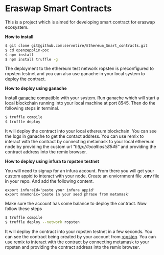 # Eraswap Smart Contracts
 This is a project which is aimed for developing smart contract for eraswap ecosystem.

 **How to install**

```sh
$ git clone git@github.com:servntire/Ethereum_Smart_contracts.git
$ cd openzepplin-poc
$ npm install
$ npm install truffle -g
```
The deployment to the ethereum test network ropsten is preconfigured to ropsten testnet and you can also use ganache in your local system to deploy the contract.

**How to deploy using ganache**

Install [ganache](https://truffleframework.com/ganache) compatible with your system. Run ganache which will start a local blockchain running into your local machine at port 8545. Then do the following steps in terminal.

```sh
$ truffle compile
$ truffle deploy
```
It will deploy the contract into your local ethereum blockchain. You can see the logs in ganache to get the contact address. You can use remix to interact with the contract by connecting metamask to your local ethereum node by providing the custom url *"http://localhost:8545"* and providing the contract address into the remix browser.


**How to deploy using infura to ropsten testnet**

You will need to signup for an infura account. From there you will get your custom appid to interact with your node. 
 Create an enviornment file **.env** file in your repo. And add the following content.
 ```
 export infuraId='paste your infura appid'
export mnemonic='paste in your seed phrase from metamask'
 ```
Make sure the account has some balance to deploy the contract. Now follow these steps

```sh
$ truffle compile
$ truffle deploy --network ropsten
```
It will deploy the contract into your ropsten testnet in a few seconds. You can see the contract being created by your account from [ropsten](https://ropsten.etherscan.io/). You can use remix to interact with the contract by connecting metamask to your ropsten and providing the contract address into the remix browser.
